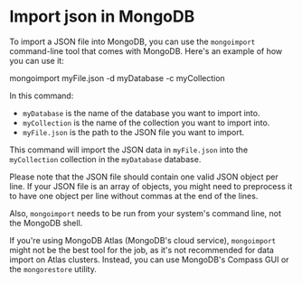 # Import json in MongoDB

To import a JSON file into MongoDB, you can use the `mongoimport` command-line tool that comes with MongoDB. Here's an example of how you can use it:

mongoimport myFile.json -d myDatabase -c myCollection

In this command:

- `myDatabase` is the name of the database you want to import into.
- `myCollection` is the name of the collection you want to import into.
- `myFile.json` is the path to the JSON file you want to import.

This command will import the JSON data in `myFile.json` into the `myCollection` collection in the `myDatabase` database.

Please note that the JSON file should contain one valid JSON object per line. If your JSON file is an array of objects, you might need to preprocess it to have one object per line without commas at the end of the lines.

Also, `mongoimport` needs to be run from your system's command line, not the MongoDB shell.

If you're using MongoDB Atlas (MongoDB's cloud service), `mongoimport` might not be the best tool for the job, as it's not recommended for data import on Atlas clusters. Instead, you can use MongoDB's Compass GUI or the `mongorestore` utility.

